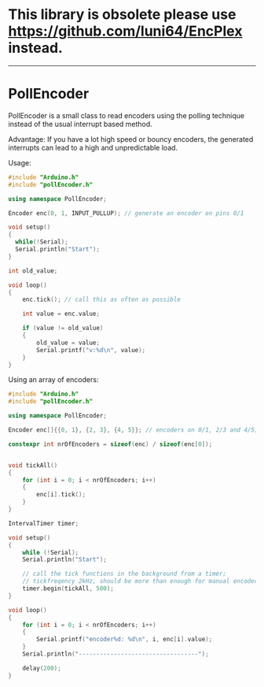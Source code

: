 # This library is obsolete please use https://github.com/luni64/EncPlex instead. 

---------------------------

# PollEncoder

PollEncoder is a small class to read encoders using the polling technique instead of the usual interrupt based method.

Advantage: If you have a lot high speed or bouncy encoders, the generated interrupts can lead to a high and unpredictable load.

Usage:

```c++
#include "Arduino.h"
#include "pollEncoder.h"

using namespace PollEncoder;

Encoder enc(0, 1, INPUT_PULLUP); // generate an encoder on pins 0/1

void setup()
{
  while(!Serial);
  Serial.println("Start");
}

int old_value;

void loop()
{
    enc.tick(); // call this as often as possible

    int value = enc.value;

    if (value != old_value)
    {
        old_value = value;
        Serial.printf("v:%d\n", value);
    }
}
```


Using an array of encoders:

```c++
#include "Arduino.h"
#include "pollEncoder.h"

using namespace PollEncoder;

Encoder enc[]{{0, 1}, {2, 3}, {4, 5}}; // encoders on 0/1, 2/3 and 4/5;

constexpr int nrOfEncoders = sizeof(enc) / sizeof(enc[0]);


void tickAll()
{
    for (int i = 0; i < nrOfEncoders; i++)
    {
        enc[i].tick();
    }
}

IntervalTimer timer;

void setup()
{
    while (!Serial);
    Serial.println("Start");

    // call the tick functions in the background from a timer;
    // tickfreqency 2kHz, should be more than enough for manual encoders
    timer.begin(tickAll, 500);
}

void loop()
{
    for (int i = 0; i < nrOfEncoders; i++)
    {
        Serial.printf("encoder%d: %d\n", i, enc[i].value);
    }
    Serial.println("----------------------------------");

    delay(200);
}
```

